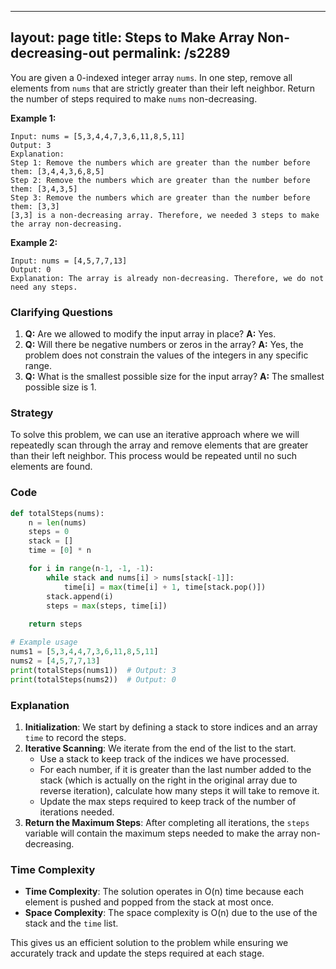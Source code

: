 
---
layout: page
title:  Steps to Make Array Non-decreasing-out
permalink: /s2289
---

You are given a 0-indexed integer array `nums`. In one step, remove all elements from `nums` that are strictly greater than their left neighbor. Return the number of steps required to make `nums` non-decreasing.

**Example 1:**
```
Input: nums = [5,3,4,4,7,3,6,11,8,5,11]
Output: 3
Explanation:
Step 1: Remove the numbers which are greater than the number before them: [3,4,4,3,6,8,5]
Step 2: Remove the numbers which are greater than the number before them: [3,4,3,5]
Step 3: Remove the numbers which are greater than the number before them: [3,3]
[3,3] is a non-decreasing array. Therefore, we needed 3 steps to make the array non-decreasing.
```

**Example 2:**
```
Input: nums = [4,5,7,7,13]
Output: 0
Explanation: The array is already non-decreasing. Therefore, we do not need any steps.
```

### Clarifying Questions

1. **Q:** Are we allowed to modify the input array in place?
   **A:** Yes.
2. **Q:** Will there be negative numbers or zeros in the array?
   **A:** Yes, the problem does not constrain the values of the integers in any specific range.
3. **Q:** What is the smallest possible size for the input array?
   **A:** The smallest possible size is 1.

### Strategy

To solve this problem, we can use an iterative approach where we will repeatedly scan through the array and remove elements that are greater than their left neighbor. This process would be repeated until no such elements are found.

### Code

```python
def totalSteps(nums):
    n = len(nums)
    steps = 0
    stack = []
    time = [0] * n

    for i in range(n-1, -1, -1):
        while stack and nums[i] > nums[stack[-1]]:
            time[i] = max(time[i] + 1, time[stack.pop()])
        stack.append(i)
        steps = max(steps, time[i])
    
    return steps

# Example usage
nums1 = [5,3,4,4,7,3,6,11,8,5,11]
nums2 = [4,5,7,7,13]
print(totalSteps(nums1))  # Output: 3
print(totalSteps(nums2))  # Output: 0
```

### Explanation

1. **Initialization**: We start by defining a stack to store indices and an array `time` to record the steps.
2. **Iterative Scanning**: We iterate from the end of the list to the start.
   - Use a stack to keep track of the indices we have processed.
   - For each number, if it is greater than the last number added to the stack (which is actually on the right in the original array due to reverse iteration), calculate how many steps it will take to remove it.
   - Update the max steps required to keep track of the number of iterations needed.
3. **Return the Maximum Steps**: After completing all iterations, the `steps` variable will contain the maximum steps needed to make the array non-decreasing.

### Time Complexity

- **Time Complexity**: The solution operates in O(n) time because each element is pushed and popped from the stack at most once.
- **Space Complexity**: The space complexity is O(n) due to the use of the stack and the `time` list.

This gives us an efficient solution to the problem while ensuring we accurately track and update the steps required at each stage.